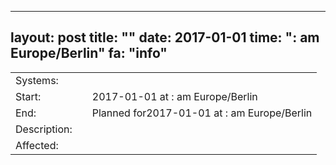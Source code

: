 --- 
 layout: post 
 title: "" 
 date: 2017-01-01 
 time: ": am Europe/Berlin" 
 fa: "info" 
 --- 
 |                   |   |                                                                      | 
 |-------------------|---|----------------------------------------------------------------------| 
 | Systems:          |   | | 
 | Start:            |   | 2017-01-01 at : am Europe/Berlin | 
 | End:              |   | Planned for2017-01-01 at : am  Europe/Berlin | 
 | Description:      |   | | 
 | Affected:         |   |  | 
